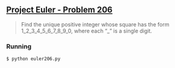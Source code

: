 ## [Project Euler - Problem 206](https://projecteuler.net/problem=206)

> Find the unique positive integer whose square has the form 1_2_3_4_5_6_7_8_9_0, where each “_” is a single digit.


### Running

```
$ python euler206.py
```
